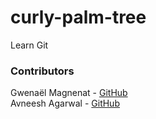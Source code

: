 # curly-palm-tree

Learn Git

### Contributors

Gwenaël Magnenat - [GitHub](https://github.com/gmagnenat)<br/>
Avneesh Agarwal - [GitHub](https://github.com/avneesh0612)
